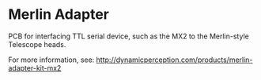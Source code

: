 Merlin Adapter
==============

PCB for interfacing TTL serial device, such as the MX2 to the Merlin-style Telescope heads.

For more information, see: http://dynamicperception.com/products/merlin-adapter-kit-mx2

